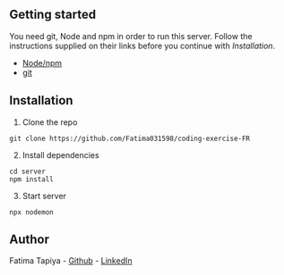 ## Getting started

You need git, Node and npm in order to run this server. Follow the instructions supplied on their links before you continue with *Installation*.

* [Node/npm](https://nodejs.org/en/download/)
* [git](https://github.com/git-guides/install-git)

## Installation

1. Clone the repo

```
git clone https://github.com/Fatima031598/coding-exercise-FR
```

2. Install dependencies
```
cd server
npm install
```

3. Start server
```
npx nodemon
```

## Author

Fatima Tapiya - [Github](https://github.com/Fatima031598) - [LinkedIn](https://www.linkedin.com/in/fatima-tapiya/)